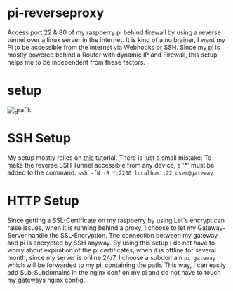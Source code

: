 # pi-reverseproxy
Access port 22 &amp; 80 of my raspberry pi behind firewall by using a reverse tunnel over a linux server in the internet.
It is kind of a no brainer, I want my Pi to be accessible from the internet via Webhooks or SSH.
Since my pi is mostly powered behind a Router with dynamic IP and Firewall, this setup helps me to be independent from these factors.

# setup
![grafik](https://github.com/guerkchen/pi-reverseproxy/assets/29518587/d574db30-7eb1-421e-8397-6ef0639cb2d7)

# SSH Setup
My setup mostly relies on [this](https://www.rustimation.eu/index.php/reverse-ssh-tunnel-schritt-fur-schritt/) tutorial.
There is just a small mistake: To make the reverse SSH Tunnel accessible from any device, a '*' must be added to the command:
```ssh -fN -R *:2200:localhost:22 user@gateway```

# HTTP Setup
Since getting a SSL-Certificate on my raspberry by using Let's encrypt can raise issues, when it is running behind a proxy, I choose to let my Gateway-Server handle the SSL-Encryption.
The connection between my gateway and pi is encrypted by SSH anyway.
By using this setup I do not have to worry about expiration of the pi certificates, when it is offline for several month, since my server is online 24/7.
I choose a subdomain ```pi.gateway``` which will be forwarded to my pi, containing the path.
This way, I can easily add Sub-Subdomains in the nginx conf on my pi and do not have to touch my gateways nginx config.
